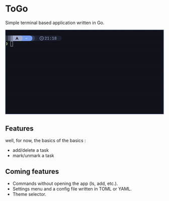 # ToGo
Simple terminal based application written in Go.

![preview](assets/preview.gif)
## Features
well, for now, the basics of the basics :
- add/delete a task
- mark/unmark a task

## Coming features
- Commands without opening the app (ls, add, etc.).
- Settings menu and a config file written in TOML or YAML.
- Theme selector.
